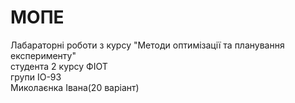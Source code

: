 # МОПЕ
Лабараторні роботи з курсу "Методи оптимізації та планування експерименту" \
студента 2 курсу ФІОТ \
групи ІО-93 \
Миколаєнка Івана(20 варіант)
